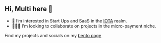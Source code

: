## Hi, Multi here 👋 
- 👀 I’m interested in Start Ups and SaaS in the [IOTA][iota] realm.
- 👨🏼‍💻 I’m looking to collaborate on projects in the micro-payment niche.

Find my projects and socials on my [bento page][bento]


[website]: https://multifolio.de
[twitter]: https://twitter.com/multifolio
[youtube]: https://youtube.com/multifolio
[iota]: https://iota.org
[bento]: https://bento.me/multi

<!---
multifolio/multifolio is a ✨ special ✨ repository because its `README.md` (this file) appears on your GitHub profile.
You can click the Preview link to take a look at your changes.
--->
